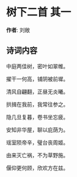 # 树下二首  其一

**作者**: 刘敞

## 诗词内容

中庭两佳树，密叶如翠帷。

擢干一何高，铺阴被前墀。

清风自翩翻，正昼无炎曦。

拱揖在我前，我常往参之。

隐几旦复暮，卷书坐忘疲。

安知非华屋，聊以庇荫为。

瑶室陨帝辛，璧台丧周姬。

由来灭亡祸，不为草野施。

偃仰更何顾，欣欢方在兹。


